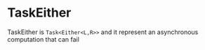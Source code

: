 # TaskEither

TaskEither is `Task<Either<L,R>>` and it represent an asynchronous computation that can fail
